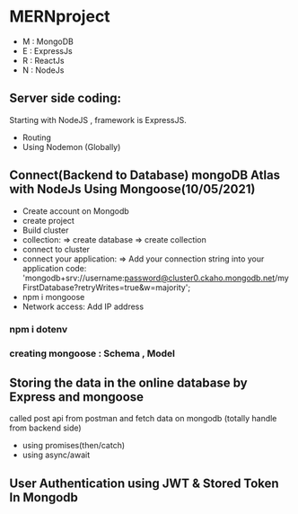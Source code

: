 # MERNproject
* M : MongoDB
* E : ExpressJs
* R : ReactJs
* N : NodeJs

## Server side coding:
Starting with NodeJS , framework is ExpressJS.
* Routing
* Using Nodemon (Globally)

## Connect(Backend to Database) mongoDB Atlas with NodeJs Using Mongoose(10/05/2021) 
* Create account on Mongodb
* create project
* Build cluster
* collection:
	=> create database
	=> create collection	
* connect to cluster
* connect your application:
	=> Add your connection string into your application code:
	'mongodb+srv://username:password@cluster0.ckaho.mongodb.net/myFirstDatabase?retryWrites=true&w=majority';
* npm i mongoose
* Network access: Add IP address

### npm i dotenv
### creating mongoose : Schema , Model
## Storing the data in the online database by Express and mongoose
called post api from postman and fetch data on mongodb (totally handle from backend side)
* using promises(then/catch)  
* using async/await

## User Authentication using JWT & Stored Token In Mongodb